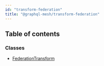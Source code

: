 ```yaml
---
id: "transform-federation"
title: "@graphql-mesh/transform-federation"
---
```


## Table of contents

### Classes

- [FederationTransform](/docs/api/classes/transforms_federation_src.FederationTransform)
